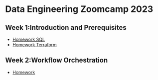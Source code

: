 # Data Engineering Zoomcamp 2023


## Week 1:Introduction and Prerequisites

- [Homework SQL](./week_1_basics_n_setup/homework_sql.md)
- [Homework Terraform](./week_1_basics_n_setup/homework_terraform.md)


## Week 2:Workflow Orchestration

- [Homework](./week_2_workflow_orchestration/homework.md)